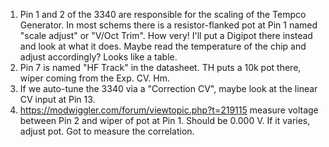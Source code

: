 
1. Pin 1 and 2 of the 3340 are responsible for the scaling of the Tempco Generator. In most schems there is a resistor-flanked pot at Pin 1 named "scale adjust" or "V/Oct Trim". How very! I'll put a Digipot there instead and look at what it does. Maybe read the temperature of the chip and adjust accordingly? Looks like a table.
2. Pin 7 is named "HF Track" in the datasheet. TH puts a 10k pot there, wiper coming from the Exp. CV. Hm.
3. If we auto-tune the 3340 via a "Correction CV", maybe look at the linear CV input at Pin 13.
4. https://modwiggler.com/forum/viewtopic.php?t=219115  measure voltage between Pin 2 and wiper of pot at Pin 1. Should be 0.000 V. If it varies, adjust pot. Got to measure the correlation.
